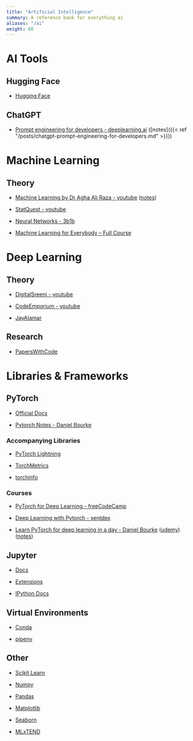 ```yaml
---
title: "Artificial Intelligence"
summary: A reference bank for everything ai
aliases: "/ai"
weight: 60
---
```


# AI Tools

## Hugging Face

- [Hugging Face](https://huggingface.co/)

## ChatGPT

- [Prompt engineering for developers - deeplearning.ai](https://www.deeplearning.ai/short-courses/chatgpt-prompt-engineering-for-developers/) ([notes]({{< ref "/posts/chatgpt-prompt-engineering-for-developers.md" >}}))

# Machine Learning

## Theory

- [Machine Learning by Dr Agha Ali Raza - youtube](https://www.youtube.com/playlist?list=PLnvLVSNZy9VLfLalXwCY0IasyKTKZboBQ) ([notes](https://www.c-salt.org/courses/machine-learning-f2021#h.xieqwmgaoci0))

- [StatQuest - youtube](https://www.youtube.com/@statquest)

- [Neural Networks - 3b1b](https://www.youtube.com/playlist?list=PLZHQObOWTQDNU6R1_67000Dx_ZCJB-3pi)

- [Machine Learning for Everybody – Full Course](https://www.youtube.com/watch?v=i_LwzRVP7bg)

# Deep Learning

## Theory

- [DigitalSreeni - youtube](https://www.youtube.com/@DigitalSreeni)

- [CodeEmporium - youtube](https://www.youtube.com/@CodeEmporium)

- [JayAlamar](https://jalammar.github.io/)

## Research

- [PapersWithCode](https://paperswithcode.com/)

# Libraries & Frameworks

## PyTorch

- [Official Docs](https://pytorch.org/docs/stable/index.html)

- [Pytorch Notes - Daniel Bourke](https://www.learnpytorch.io/)

### Accompanying Libraries

- [PyTorch Lightning](https://lightning.ai/pages/open-source/)

- [TorchMetrics](https://torchmetrics.readthedocs.io/en/latest/)

- [torchinfo](https://github.com/TylerYep/torchinfo)

### Courses

- [PyTorch for Deep Learning - freeCodeCamp](https://www.youtube.com/watch?v=GIsg-ZUy0MY)

- [Deep Learning with Pytorch - sentdex](https://www.youtube.com/playlist?list=PLQVvvaa0QuDdeMyHEYc0gxFpYwHY2Qfdh)

- [Learn PyTorch for deep learning in a day - Daniel Bourke](https://www.youtube.com/watch?v=Z_ikDlimN6A) ([udemy](https://www.udemy.com/course/pytorch-for-deep-learning/)) ([notes](https://www.learnpytorch.io/))

## Jupyter

- [Docs](https://docs.jupyter.org/en/latest/)

- [Extensions](https://jupyterlab-contrib.github.io/migrate_from_classical.html)

- [IPython Docs](https://ipython.readthedocs.io/en/stable/index.html)

## Virtual Environments

- [Conda](https://docs.conda.io/projects/conda/en/latest/user-guide/getting-started.html)

- [pipenv](https://pipenv.pypa.io/)

## Other

- [Scikit Learn](https://scikit-learn.org/0.21/documentation.html)

- [Numpy](https://numpy.org/doc/stable/reference/index.html)

- [Pandas](https://pandas.pydata.org/docs/reference/index.html)

- [Matplotlib](https://matplotlib.org/)

- [Seaborn](https://seaborn.pydata.org/)

- [MLxTEND](https://rasbt.github.io/mlxtend/)
